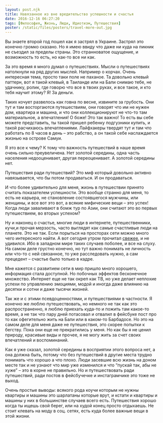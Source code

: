 ```yaml
---
layout: post.njk
title: Навязанное из вне вредительство успешности и счастья
date: 2016-12-16 06:27:20
tags: [Философия, Жизнь, Люди, Идиотизм, Путешествия]
poster: /static/files/posters/travel-more-out.jpg
---
```


Вы знаете второй год пошел как я застрял в Украине. Застрял это конечно громко сказано. Но я имею ввиду что даже ни куда на пикник не съездил за пределы страны. Это странноватое ощущение, и возможность то есть, но как-то все ни как.

За это время я много думал о путешествиях. Мысли о путешествиях натолкнули на ряд других мыслей. Например о корчах. Очень интересная тема, просто таки поле не паханое. Та довольно клевый паттерн, вот я такой клевый, в Таиланде или на Бали снимаю тебе, не удачнику, ролик, где говорю что все в твоих руках, и все такое, и кто тебя научит этому? Я! За деньги.

Таких кочует развелось как говна по весне, извините за грубость. Они тут и там восторгаются путешествиям, они говорят что им не нужен дом, квартира и машина, и что они коллекционируют не что-то там материальное, а впечатления! О боже! Это так важно! То есть вы себе можете представить, ты такой пришел ребенку подгузники купить, и такой расчихаюсь впечатлениями. Лайфхакеры твердят тут и там что работать по 8 часов в день – это рабство, а он такой себе наслаждается жизнью на острове Самуи.

Я это все к чему? К тому что важность путешествий в наше время очень сильно преувеличена. Нет золотой середины, одна часть населения недооценивает, другая переоценивает. А золотой середины нет.

Путешествия ради путешествий? Это миф который довольно активно навязывается, что бы потом продаваться. И он продаваться.

И что более удивительно для меня, жизнь в путешествии принято считать показателем успешности. Это вообще странно для меня, то есть не карьера, не становление состоявшегося мужчины, или женщины, и все вот это вот, а всякие мифические вещи – это успех! Когда люди заваливают в бомж тур по Азии, они считают это во первых путешествием, во вторых успехом?

Ну и наконец о счастье, многие люди в интернете, путешественники, кучи,и прочая мерзость, часто выглядят как самые счастливые люди на планете. Это не так. Если порыться на просторах сети можно много чего интересного найти. А вот сегодня утром прочитал [свежее](http://culturemeter.od.ua/odesskij-videobloger-puteshestvennik-sovershil-suicid-v-karpatah-27398/), и не удивился. Ибо в западном мире таких случаев поболее, и все на слуху. На самом деле грустно конечно, но тут важно понимать не личность или что-то с ней связанное, то уже расследовать нужно, а сам прецедент – счастье было только в кадре.

Мне кажется с развитием сети в мир пришло много хорошего, информация стала доступной. Но побочных эффектов бесконечное множество. Интернет еще не так окреп как ТВ, но уже делает неплохие успехи по управлению эмоциями, модой и иногда даже влиянию на десятки и сотни и даже тысячи жизней.

Так же и с этими псевдоценностями, и путешествиями в частности. Я конечно же люблю путешествовать, но немного не так как это распространенно, я люблю приехать куда-то и пожить там какое-то время, а не так что пару дней потасовал и отвалил в фейсбуке пост про то как офегительно жить на Бали или в каком-то Барбадосе. Но это на самом деле для меня даже не путешествия, это скорее попытки к бегству. Пока они еще не прекратились у меня. Но как бы я не ценил природу, красивые виды и прочее, я не могу жить за счет своих впечатлений и воспоминаний.

Как я уже сказал, золотой середины в восприятии этого вопроса нет, а она должна быть, потому что без путешествий в другие места трудно понимать что хорошо а что плохо. Люди засевшие всю жизнь на доном месте так и не узнают что мир уже изменился и что “пускай так, абы не хуже” – это в корне не правильно. Но и путешествовать ради путешествий, ради постов в фейсбучечке и инстаграмчике это тоже не выход.

Очень простые выводы: всякого рода коучи которым не нужны квартиры и машины это шарлатаны которые врут, и кстати и квартиры и машины у них в большинстве случаев всего есть. Путешествия хорошо когда ты ищешь свой берег, или на худой конец просто отдыхаешь. Не стоит клевать на моду в соц. сетях, есть куда более важные вещи в этой жизни.
